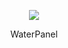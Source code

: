 <p align="center"">
<img src = 'https://s3.bmp.ovh/imgs/2022/10/11/14f0c62d33ecbd08.png'>
</p>

<p align="center" sytle = "font-size: 25px;">WaterPanel</p>

